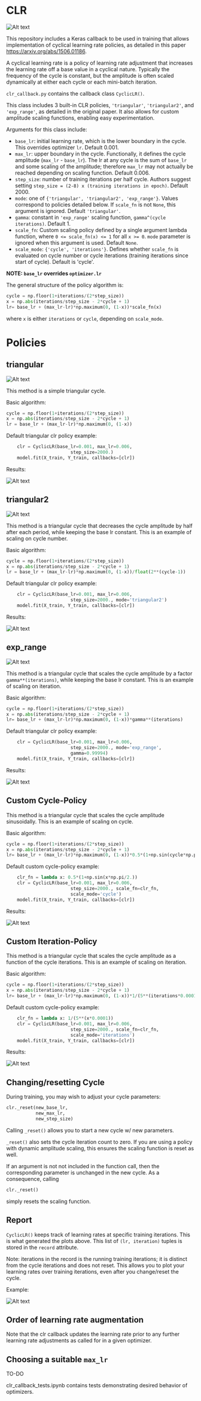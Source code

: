 # CLR

![Alt text](images/triangularDiag.png?raw=true "Title")

This repository includes a Keras callback to be used in training that allows implementation of cyclical learning rate policies, as detailed in this paper https://arxiv.org/abs/1506.01186.

A cyclical learning rate is a policy of learning rate adjustment that increases the learning rate off a base value in a cyclical nature. Typically the frequency of the cycle is constant, but the amplitude is often scaled dynamically at either each cycle or each mini-batch iteration.

`clr_callback.py` contains the callback class `CyclicLR()`.

This class includes 3 built-in CLR policies, `'triangular'`, `'triangular2'`, and `'exp_range'`, as detailed in the original paper. It also allows for custom amplitude scaling functions, enabling easy experimentation.

Arguments for this class include:
* `base_lr`: initial learning rate, which is the lower boundary in the cycle. This overrides optimizer `lr`. Default 0.001.
* `max_lr`: upper boundary in the cycle. Functionally, it defines the cycle amplitude (`max_lr` - `base_lr`). The lr at any cycle is the sum of `base_lr` and some scaling of the amplitude; therefore `max_lr` may not actually be reached depending on scaling function. Default 0.006.
* `step_size`: number of training iterations per half cycle. Authors suggest setting `step_size = (2-8) x (training iterations in epoch)`. Default 2000.
* `mode`: one of `{'triangular', 'triangular2', 'exp_range'}`. Values correspond to policies detailed below. If `scale_fn` is not `None`, this argument is ignored. Default `'triangular'`.
* `gamma`: constant in `'exp_range'` scaling function, `gamma^(cycle iterations)`. Default 1.
* `scale_fn`: Custom scaling policy defined by a single argument lambda function, where `0 <= scale_fn(x) <= 1` for all `x >= 0`. `mode` parameter is ignored when this argument is used. Default `None`.
* `scale_mode`: `{'cycle', 'iterations'}`. Defines whether `scale_fn` is evaluated on cycle number or cycle iterations (training iterations since start of cycle). Default is 'cycle'.

**NOTE: `base_lr` overrides `optimizer.lr`**

The general structure of the policy algorithm is:

```python
cycle = np.floor(1+iterations/(2*step_size))
x = np.abs(iterations/step_size - 2*cycle + 1)
lr= base_lr + (max_lr-lr)*np.maximum(0, (1-x))*scale_fn(x)
```
where `x` is either `iterations` or `cycle`, depending on `scale_mode`.

# Policies

## triangular

![Alt text](images/triangularDiag.png?raw=true "Title")


This method is a simple triangular cycle.

Basic algorithm:

```python
cycle = np.floor(1+iterations/(2*step_size))
x = np.abs(iterations/step_size - 2*cycle + 1)
lr = base_lr + (max_lr-lr)*np.maximum(0, (1-x))
```

Default triangular clr policy example:
```python
    clr = CyclicLR(base_lr=0.001, max_lr=0.006,
                        step_size=2000.)
    model.fit(X_train, Y_train, callbacks=[clr])
``` 

Results:

![Alt text](images/triangular.png?raw=true "Title")

## triangular2

![Alt text](images/triangular2Diag.png?raw=true "Title")

This method is a triangular cycle that decreases the cycle amplitude by half after each period, while keeping the base lr constant. This is an example of scaling on cycle number.

Basic algorithm:

```python
cycle = np.floor(1+iterations/(2*step_size))
x = np.abs(iterations/step_size - 2*cycle + 1)
lr = base_lr + (max_lr-lr)*np.maximum(0, (1-x))/float(2**(cycle-1))
```

Default triangular clr policy example:

```python
    clr = CyclicLR(base_lr=0.001, max_lr=0.006,
                        step_size=2000., mode='triangular2')
    model.fit(X_train, Y_train, callbacks=[clr])
``` 

Results:

![Alt text](images/triangular2.png?raw=true "Title")

## exp_range

![Alt text](images/exp_rangeDiag.png?raw=true "Title")

This method is a triangular cycle that scales the cycle amplitude by a factor `gamma**(iterations)`, while keeping the base lr constant. This is an example of scaling on iteration.

Basic algorithm:

```python
cycle = np.floor(1+iterations/(2*step_size))
x = np.abs(iterations/step_size - 2*cycle + 1)
lr= base_lr + (max_lr-lr)*np.maximum(0, (1-x))*gamma**(iterations)
```

Default triangular clr policy example:

```python
    clr = CyclicLR(base_lr=0.001, max_lr=0.006,
                        step_size=2000., mode='exp_range',
                        gamma=0.99994)
    model.fit(X_train, Y_train, callbacks=[clr])
``` 

Results:

![Alt text](images/exp_range.png?raw=true "Title")

## Custom Cycle-Policy

This method is a triangular cycle that scales the cycle amplitude sinusoidally. This is an example of scaling on cycle.

Basic algorithm:

```python
cycle = np.floor(1+iterations/(2*step_size))
x = np.abs(iterations/step_size - 2*cycle + 1)
lr= base_lr + (max_lr-lr)*np.maximum(0, (1-x))*0.5*(1+np.sin(cycle*np.pi/2.))
```

Default custom cycle-policy example:
```python
    clr_fn = lambda x: 0.5*(1+np.sin(x*np.pi/2.))
    clr = CyclicLR(base_lr=0.001, max_lr=0.006,
                        step_size=2000., scale_fn=clr_fn,
                        scale_mode='cycle')
    model.fit(X_train, Y_train, callbacks=[clr])
``` 

Results:

![Alt text](images/cycle.png?raw=true "Title")

## Custom Iteration-Policy

This method is a triangular cycle that scales the cycle amplitude as a function of the cycle iterations. This is an example of scaling on iteration.

Basic algorithm:

```python
cycle = np.floor(1+iterations/(2*step_size))
x = np.abs(iterations/step_size - 2*cycle + 1)
lr= base_lr + (max_lr-lr)*np.maximum(0, (1-x))*1/(5**(iterations*0.0001))
```

Default custom cycle-policy example:
```python
    clr_fn = lambda x: 1/(5**(x*0.0001))
    clr = CyclicLR(base_lr=0.001, max_lr=0.006,
                        step_size=2000., scale_fn=clr_fn,
                        scale_mode='iterations')
    model.fit(X_train, Y_train, callbacks=[clr])
``` 

Results:

![Alt text](images/iterations.png?raw=true "Title")

## Changing/resetting Cycle

During training, you may wish to adjust your cycle parameters: 

```python
clr._reset(new_base_lr,
           new_max_lr,
           new_step_size)
```
Calling `_reset()` allows you to start a new cycle w/ new parameters. 

`_reset()` also sets the cycle iteration count to zero. If you are using a policy with dynamic amplitude scaling, this ensures the scaling function is reset as well.

If an argument is not not included in the function call, then the corresponding parameter is unchanged in the new cycle. As a consequence, calling 

```python
clr._reset()
```

simply resets the scaling function.

## Report

`CyclicLR()` keeps track of learning rates at specific training iterations. This is what generated the plots above. This list of `(lr, iteration)` tuples is stored in the `record` attribute.

Note: iterations in the record is the running training iterations; it is distinct from the cycle iterations and does not reset. This allows you to plot your learning rates over training iterations, even after you change/reset the cycle.

Example:

![Alt text](images/reset.png?raw=true "Title")

## Order of learning rate augmentation
Note that the clr callback updates the learning rate prior to any further learning rate adjustments as called for in a given optimizer.

## Choosing a suitable `max_lr`
TO-DO


clr_callback_tests.ipynb contains tests demonstrating desired behavior of optimizers.
